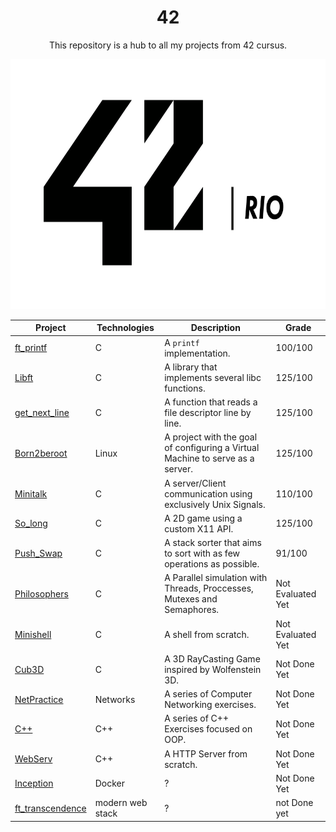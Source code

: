 <h1 align="center">42</h1>

<p align="center">This repository is a hub to all my projects from 42 cursus.</p>

<p align="center">
  <img height="400px" src="./assets/42_rio_logo_white.png">
</p>

| Project                                                      | Technologies     | Description                                                                                                                        | Grade             |
| ------------------------------------------------------------ | ---------------- | ---------------------------------------------------------------------------------------------------------------------------------- | ----------------- |
| [ft_printf](https://github.com/PedroDrago/ft_printf)         | C                | A `printf` implementation.                                                                                                         | 100/100           |
| [Libft](https://github.com/PedroDrago/libft)                 | C                | A library that implements several libc functions.                                                                                  | 125/100           |
| [get_next_line](https://github.com/PedroDrago/get_next_line) | C                | A function that reads a file descriptor line by line.                                                                              | 125/100           |
| [Born2beroot](https://github.com/PedroDrago/born2beroot)     | Linux            | A project with the goal of configuring a Virtual Machine to serve as a server.                                                     | 125/100           |
| [Minitalk](https://github.com/PedroDrago/minitalk)           | C                | A server/Client communication using exclusively Unix Signals.                                                                      | 110/100           |
| [So_long](https://github.com/PedroDrago/so_long)             | C                | A 2D game using a custom X11 API.                                                                                                  | 125/100           |
| [Push_Swap](https://github.com/PedroDrago/push_swap)         | C                | A stack sorter that aims to sort with as few operations as possible.                                                               |  91/100           |
| [Philosophers](https://github.com/PedroDrago/Philosophers)   | C                | A Parallel simulation with Threads, Proccesses, Mutexes and Semaphores.                                                            | Not Evaluated Yet |
| [Minishell](https://github.com/PedroDrago/Minishell)         | C                | A shell from scratch.                                                                                                              | Not Evaluated Yet |
| [Cub3D](https://github.com/PedroDrago/Cub3D)                 | C                | A 3D RayCasting Game inspired by Wolfenstein 3D.                                                                                   | Not Done Yet      |
| [NetPractice](https://github.com/PedroDrago/netpractice)     | Networks         | A series of Computer Networking exercises.                                                                                         | Not Done Yet      |
| [C++](https://github.com/PedroDrago/cpp)                     | C++              | A series of C++ Exercises focused on OOP.                                                                                          | Not Done Yet      |
| [WebServ](https://github.com/PedroDrago/webserv)             | C++              | A HTTP Server from scratch.                                                                                                        | Not Done Yet      |
| [Inception](https://github.com/PedroDrago/inception)         | Docker           | ?                                                                                                                                  | Not Done Yet      |
| [ft_transcendence](https://github.com/pedrodrago/inception)  | modern web stack | ?                                                                                                                                  | not Done yet      |
